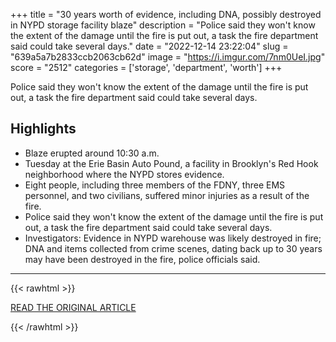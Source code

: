 +++
title = "30 years worth of evidence, including DNA, possibly destroyed in NYPD storage facility blaze"
description = "Police said they won't know the extent of the damage until the fire is put out, a task the fire department said could take several days."
date = "2022-12-14 23:22:04"
slug = "639a5a7b2833ccb2063cb62d"
image = "https://i.imgur.com/7nm0UeI.jpg"
score = "2512"
categories = ['storage', 'department', 'worth']
+++

Police said they won't know the extent of the damage until the fire is put out, a task the fire department said could take several days.

## Highlights

- Blaze erupted around 10:30 a.m.
- Tuesday at the Erie Basin Auto Pound, a facility in Brooklyn's Red Hook neighborhood where the NYPD stores evidence.
- Eight people, including three members of the FDNY, three EMS personnel, and two civilians, suffered minor injuries as a result of the fire.
- Police said they won't know the extent of the damage until the fire is put out, a task the fire department said could take several days.
- Investigators: Evidence in NYPD warehouse was likely destroyed in fire; DNA and items collected from crime scenes, dating back up to 30 years may have been destroyed in the fire, police officials said.

---

{{< rawhtml >}}
  <p class="article-category">
    <a target="_blank" href="https://www.cbsnews.com/news/nypd-evidence-fire-brooklyn-erie-basin-auto-pound/">READ THE ORIGINAL ARTICLE</a>
  </p>
{{< /rawhtml >}}
